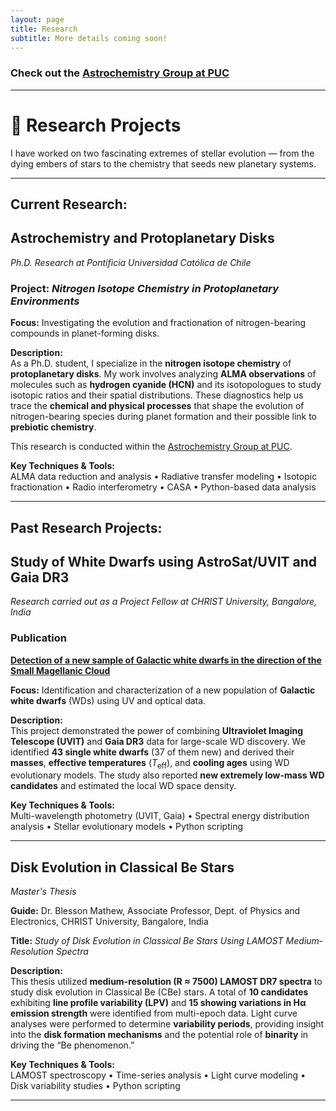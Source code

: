 ```yaml
---
layout: page
title: Research
subtitle: More details coming soon!
---
```


### Check out the [Astrochemistry Group at PUC](https://vvguzman.com/)
---

# 🔭 Research Projects

I have worked on two fascinating extremes of stellar evolution — from the dying embers of stars to the chemistry that seeds new planetary systems.

---

## Current Research: 
## **Astrochemistry and Protoplanetary Disks**
*Ph.D. Research at Pontificia Universidad Católica de Chile*

### Project: *Nitrogen Isotope Chemistry in Protoplanetary Environments*

**Focus:** Investigating the evolution and fractionation of nitrogen-bearing compounds in planet-forming disks.

**Description:**  
As a Ph.D. student, I specialize in the **nitrogen isotope chemistry** of **protoplanetary disks**. My work involves analyzing **ALMA observations** of molecules such as **hydrogen cyanide (HCN)** and its isotopologues to study isotopic ratios and their spatial distributions. These diagnostics help us trace the **chemical and physical processes** that shape the evolution of nitrogen-bearing species during planet formation and their possible link to **prebiotic chemistry**.  

This research is conducted within the [Astrochemistry Group at PUC](https://vvguzman.com/).

**Key Techniques & Tools:**  
ALMA data reduction and analysis • Radiative transfer modeling • Isotopic fractionation • Radio interferometry • CASA • Python-based data analysis

---

## Past Research Projects:
## **Study of White Dwarfs using AstroSat/UVIT and Gaia DR3**
*Research carried out as a Project Fellow at CHRIST University, Bangalore, India*

### Publication  
[**Detection of a new sample of Galactic white dwarfs in the direction of the Small Magellanic Cloud**](https://doi.org/10.1051/0004-6361/202450292)

**Focus:** Identification and characterization of a new population of **Galactic white dwarfs** (WDs) using UV and optical data.

**Description:**  
This project demonstrated the power of combining **Ultraviolet Imaging Telescope (UVIT)** and **Gaia DR3** data for large-scale WD discovery. We identified **43 single white dwarfs** (37 of them new) and derived their **masses**, **effective temperatures** (*T*<sub>eff</sub>), and **cooling ages** using WD evolutionary models. The study also reported **new extremely low-mass WD candidates** and estimated the local WD space density.

**Key Techniques & Tools:**  
Multi-wavelength photometry (UVIT, Gaia) • Spectral energy distribution analysis • Stellar evolutionary models • Python scripting

---

## **Disk Evolution in Classical Be Stars**
*Master's Thesis*

**Guide:** Dr. Blesson Mathew, Associate Professor, Dept. of Physics and Electronics, CHRIST University, Bangalore, India

**Title:** *Study of Disk Evolution in Classical Be Stars Using LAMOST Medium-Resolution Spectra*

**Description:**  
This thesis utilized **medium-resolution (R ≈ 7500) LAMOST DR7 spectra** to study disk evolution in Classical Be (CBe) stars. A total of **10 candidates** exhibiting **line profile variability (LPV)** and **15 showing variations in Hα emission strength** were identified from multi-epoch data. Light curve analyses were performed to determine **variability periods**, providing insight into the **disk formation mechanisms** and the potential role of **binarity** in driving the “Be phenomenon.”

**Key Techniques & Tools:**  
LAMOST spectroscopy • Time-series analysis • Light curve modeling • Disk variability studies • Python scripting

---

